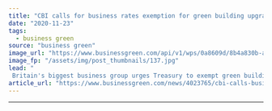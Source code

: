 ```yaml
---
title: "CBI calls for business rates exemption for green building upgrades"
date: "2020-11-23"
tags: 
  - business green
source: "business green"
image_url: "https://www.businessgreen.com/api/v1/wps/0a8609d/8b4a830b-ae07-401e-abbd-dea2716ba099/6/Bloomberg-LDN-Exterior-01-Hero-185x114.jpg"
image_fp: "/assets/img/post_thumbnails/137.jpg"
lead: "
 Britain's biggest business group urges Treasury to exempt green building upgrades and technologies from business rates to help drive decarbonisation efforts ..."
article_url: "https://www.businessgreen.com/news/4023765/cbi-calls-business-rates-exemption-green-building-upgrades"
---
```


---
